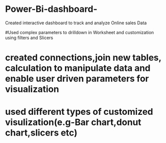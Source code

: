 # Power-Bi-dashboard-

Created interactive dashboard to track and analyze Online sales Data

#Used complex parameters to drilldown in Worksheet and customization using filters and Slicers 

# created connections,join new tables, calculation to manipulate data and enable user driven parameters for visualization 

# used different types of customized visulization(e.g-Bar chart,donut chart,slicers etc)
